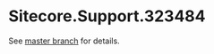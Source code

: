 # Sitecore.Support.323484

See [master branch](https://github.com/sitecoresupport/Sitecore.Support.323484) for details.